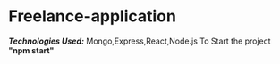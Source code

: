 # Freelance-application
***Technologies Used:***
Mongo,Express,React,Node.js
To Start the project **"npm start"**

